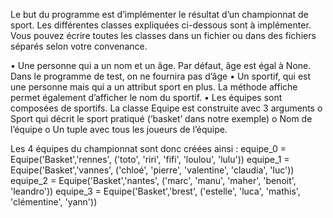 Le but du programme est d’implémenter le résultat d’un championnat de sport.
Les différentes classes expliquées ci-dessous sont à implémenter. 
Vous pouvez écrire toutes les classes dans un fichier ou dans des fichiers séparés selon votre convenance.

• Une personne qui a un nom et un âge. Par défaut, âge est égal à None. Dans le programme de test, on ne fournira pas d’âge
• Un sportif, qui est une personne mais qui a un attribut sport en plus.
La méthode affiche permet également d’afficher le nom du sportif.
• Les équipes sont composées de sportifs. La classe Equipe est construite avec 3 arguments
  o Sport qui décrit le sport pratiqué (‘basket’ dans notre exemple)
  o Nom de l’équipe
  o Un tuple avec tous les joueurs de l’équipe.
  
Les 4 équipes du championnat sont donc créées ainsi :
equipe_0 = Equipe('Basket','rennes', ('toto', 'riri', 'fifi', 'loulou', 'lulu'))
equipe_1 = Equipe('Basket','vannes', ('chloé', 'pierre', 'valentine', 'claudia', 'luc'))
equipe_2 = Equipe('Basket','nantes', ('marc', 'manu', 'maher', 'benoit', 'leandro'))
equipe_3 = Equipe('Basket','brest', ('estelle', 'luca', 'mathis', 'clémentine', 'yann'))

